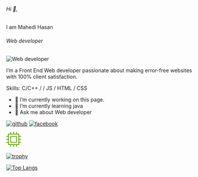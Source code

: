 
###### Hi  👋,
I am Mahedi Hasan 
###### Web developer
![Web developer](https://scontent.fdac31-1.fna.fbcdn.net/v/t39.30808-6/356408070_1440104610133591_1177232145419919103_n.jpg?_nc_cat=102&ccb=1-7&_nc_sid=a5f93a&_nc_eui2=AeGZjm7O-XZRSzgxHckLULsDMGmRA77qm-QwaZEDvuqb5Ah3KWIyryX0o3xZM-nY_Q525RPFCdQET5uQH51GEHik&_nc_ohc=x9AoG2JL0asQ7kNvgEkRL9W&_nc_ht=scontent.fdac31-1.fna&_nc_gid=A-N___-TxT-8CHK8iP1Igg7&oh=00_AYBDud6ECzJpGub3m1cgAeN00QQgG5wrXgVT9K0jqlKs5A&oe=670857CA)

I’m a Front End Web developer passionate about making error-free websites with 100% client satisfaction.

Skills: C/C++ /  / JS / HTML / CSS

- 🔭 I’m currently working on this page. 
- 🌱 I’m currently learning java 
- 💬 Ask me about  Web developer 


[<img src='https://cdn.jsdelivr.net/npm/simple-icons@3.0.1/icons/github.svg' alt='github' height='40'>](https://github.com/https://github.com/mahedimt)  [<img src='https://cdn.jsdelivr.net/npm/simple-icons@3.0.1/icons/facebook.svg' alt='facebook' height='40'>](https://www.facebook.com/https://www.facebook.com/mdmehadi.hassan.56679)  

<a href='https://docs.github.com/en/developers'><img src='https://raw.githubusercontent.com/acervenky/animated-github-badges/master/assets/devbadge.gif' width='40' height='40'></a> 

[![trophy](https://github-profile-trophy.vercel.app/?username=https://github.com/mahedimt)](https://github.com/ryo-ma/github-profile-trophy)

[![Top Langs](https://github-readme-stats.vercel.app/api/top-langs/?username=https://github.com/mahedimt)](https://github.com/anuraghazra/github-readme-stats)

